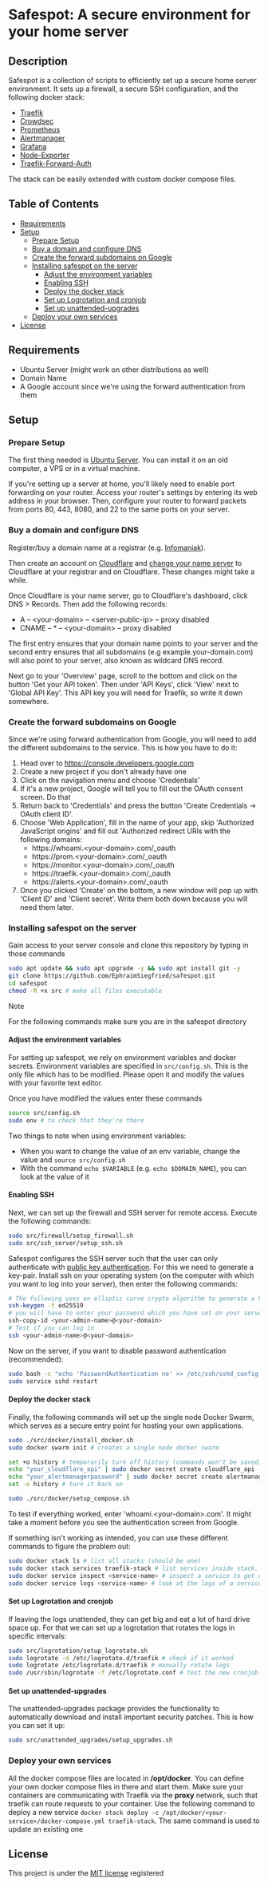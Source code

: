 # Safespot: A secure environment for your home server

## Description

Safespot is a collection of scripts to efficiently set up a secure home server environment. It sets up a firewall, a secure SSH configuration, and the following docker stack:

- [Traefik](https://doc.traefik.io/traefik/)
- [Crowdsec](https://www.crowdsec.net/)
- [Prometheus](https://prometheus.io/docs/introduction/overview/)
- [Alertmanager](https://prometheus.io/docs/alerting/latest/alertmanager/)
- [Grafana](https://grafana.com/oss/grafana/)
- [Node-Exporter](https://github.com/prometheus/node_exporter)
- [Traefik-Forward-Auth](https://github.com/thomseddon/traefik-forward-auth)

The stack can be easily extended with custom docker compose files.

## Table of Contents

- [Requirements](#requirements)
- [Setup](#setup)
  - [Prepare Setup](#prepare-setup)
  - [Buy a domain and configure DNS](#buy-a-domain-and-configure-dns)
  - [Create the forward subdomains on Google](#create-the-forward-subdomains-on-google)
  - [Installing safespot on the server](#installing-safespot-on-the-server)
    - [Adjust the environment variables](#adjust-the-environment-variables)
    - [Enabling SSH](#enabling-ssh)
    - [Deploy the docker stack](#deploy-the-docker-stack)
    - [Set up Logrotation and cronjob](#set-up-logrotation-and-cronjob)
    - [Set up unattended-upgrades](#set-up-unattended-upgrades)
  - [Deploy your own services](#deploy-your-own-services)
- [License](#license)

## Requirements

- Ubuntu Server (might work on other distributions as well)
- Domain Name
- A Google account since we're using the forward authentication from them

## Setup

### Prepare Setup

The first thing needed is [Ubuntu Server](https://ubuntu.com/download/server). You can install it on an old computer, a VPS or in a virtual machine.

If you're setting up a server at home, you'll likely need to enable port forwarding on your router. Access your router's settings by entering its web address in your browser. Then, configure your router to forward packets from ports 80, 443, 8080, and 22 to the same ports on your server.

### Buy a domain and configure DNS

Register/buy a domain name at a registrar (e.g. [Infomaniak](https://www.infomaniak.com/en/domains)).

Then create an account on [Cloudflare](https://www.cloudflare.com/) and [change your name server](https://developers.cloudflare.com/dns/zone-setups/full-setup/setup/) to Cloudflare at your registrar and on Cloudflare. These changes might take a while.

Once Cloudflare is your name server, go to Cloudflare's dashboard, click DNS > Records. Then add the following records:

- A – \<your-domain\> – \<server-public-ip\> – proxy disabled
- CNAME – \* – \<your-domain\> – proxy disabled

The first entry ensures that your domain name points to your server and the second entry ensures that all subdomains (e.g example.your-domain.com) will also point to your server, also known as wildcard DNS record.

Next go to your 'Overview' page, scroll to the bottom and click on the button 'Get your API token'. Then under 'API Keys', click 'View' next to 'Global API Key'. This API key you will need for Traefik, so write it down somewhere.

### Create the forward subdomains on Google

Since we're using forward authentication from Google, you will need to add the different subdomains to the service. This is how you have to do it:

1. Head over to https://console.developers.google.com
2. Create a new project if you don't already have one
3. Click on the navigation menu and choose 'Credentials'
4. If it's a new project, Google will tell you to fill out the OAuth consent screen. Do that
5. Return back to 'Credentials' and press the button 'Create Credentials -> OAuth client ID'.
6. Choose 'Web Application', fill in the name of your app, skip 'Authorized JavaScript origins' and fill out 'Authorized redirect URIs with the following domains:
   - https://whoami.\<your-domain\>.com/\_oauth
   - https://prom.\<your-domain\>.com/\_oauth
   - https://monitor.\<your-domain\>.com/\_oauth
   - https://traefik.\<your-domain\>.com/\_oauth
   - https://alerts.\<your-domain\>.com/\_oauth
7. Once you clicked 'Create' on the bottom, a new window will pop up with 'Client ID' and 'Client secret'. Write them both down because you will need them later.

### Installing safespot on the server

Gain access to your server console and clone this repository by typing in those commands

```bash
sudo apt update && sudo apt upgrade -y && sudo apt install git -y
git clone https://github.com/EphraimSiegfried/safespot.git
cd safespot
chmod -R +x src # make all files executable

```

> [!NOTE]
> For the following commands make sure you are in the safespot directory

#### Adjust the environment variables

For setting up safespot, we rely on environment variables and docker secrets. Environment variables are specified in `src/config.sh`. This is the only file which has to be modified. Please open it and modify the values with your favorite text editor.

Once you have modified the values enter these commands
```bash
source src/config.sh
sudo env # to check that they're there
```

Two things to note when using environment variables:

- When you want to change the value of an env variable, change the value and `source src/config.sh`
- With the command `echo $VARIABLE` (e.g. `echo $DOMAIN_NAME`), you can look at the value of it

#### Enabling SSH

Next, we can set up the firewall and SSH server for remote access. Execute the following commands:

```bash
sudo src/firewall/setup_firewall.sh
sudo src/ssh_server/setup_ssh.sh
```

Safespot configures the SSH server such that the user can only authenticate with [public key authentication](https://www.ssh.com/academy/ssh/public-key-authentication). For this we need to generate a key-pair. Install ssh on your operating system (on the computer with which you want to log into your server), then enter the following commands:

```bash
# The following uses an elliptic curve crypto algorithm to generate a key-pair
ssh-keygen -t ed25519
# you will have to enter your password which you have set on your server
ssh-copy-id <your-admin-name>@<your-domain>
# Test if you can log in
ssh <your-admin-name>@<your-domain>
```

Now on the server, if you want to disable password authentication (recommended):

```bash
sudo bash -c "echo 'PasswordAuthentication no' >> /etc/ssh/sshd_config.d/sshd.conf"
sudo service sshd restart
```

#### Deploy the docker stack

Finally, the following commands will set up the single node Docker Swarm, which serves as a secure entry point for hosting your own applications.

```bash
sudo ./src/docker/install_docker.sh
sudo docker swarm init # creates a single node docker swarm

set +o history # temporarily turn off history (commands won't be saved)
echo "your_cloudflare_api" | sudo docker secret create cloudflare_api - # creates the secret for your cloudflare_api
echo "your_alertmanagerpassword" | sudo docker secret create alertmanager_password - # creates the secret for your alertmanager_password
set -o history # turn it back on

sudo ./src/docker/setup_compose.sh
```

To test if everything worked, enter 'whoami.\<your-domain\>.com'. It might take a moment before you see the authentication screen from Google.

If something isn't working as intended, you can use these different commands to figure the problem out:

```bash
sudo docker stack ls # list all stacks (should be one)
sudo docker stack services traefik-stack # list services inside stack. Under 'Replicas', each entry should have a 1/1. If not, then something hasn't worked
sudo docker service inspect <service-name> # inspect a service to get detailed information
sudo docker service logs <service-name> # look at the logs of a service
```

#### Set up Logrotation and cronjob

If leaving the logs unattended, they can get big and eat a lot of hard drive space up. For that we can set up a logrotation that rotates the logs in specific intervals:

```bash
sudo src/logrotation/setup_logrotate.sh
sudo logrotate -d /etc/logrotate.d/traefik # check if it worked
sudo logrotate /etc/logrotate.d/traefik # manually rotate logs
sudo /usr/sbin/logrotate -f /etc/logrotate.conf # test the new cronjob
```

#### Set up unattended-upgrades

The unattended-upgrades package provides the functionality to automatically download and install important security patches. This is how you can set it up:

```bash
sudo src/unattended_upgrades/setup_upgrades.sh
```

### Deploy your own services

All the docker compose files are located in **/opt/docker**. You can define your own docker compose files in there and start them. Make sure your containers are communicating with Traefik via the **proxy** network, such that traefik can route requests to your container.
Use the following command to deploy a new service `docker stack deploy -c /opt/docker/<your-service>/docker-compose.yml traefik-stack`. The same command is used to update an existing one

## License

This project is under the [MIT license](license.md) registered
